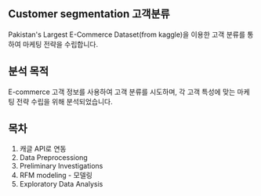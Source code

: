 ## Customer segmentation 고객분류
Pakistan's Largest E-Commerce Dataset(from kaggle)을 이용한 고객 분류를 통하여 마케팅 전략을 수립합니다.

## 분석 목적
E-commerce 고객 정보를 사용하여 고객 분류를 시도하며, 각 고객 특성에 맞는 마케팅 전략 수립을 위해 분석되었습니다.

## 목차
1. 캐글 API로 연동
2. Data Preprocessiong
3. Preliminary Investigations
4. RFM modeling - 모델링
5. Exploratory Data Analysis

